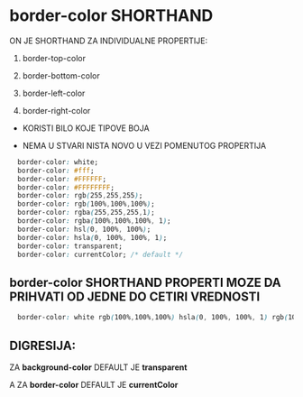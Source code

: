 # border-color SHORTHAND

ON JE SHORTHAND ZA INDIVIDUALNE PROPERTIJE:

1. border-top-color

1. border-bottom-color

1. border-left-color

1. border-right-color

- KORISTI BILO KOJE TIPOVE BOJA

- NEMA U STVARI NISTA NOVO U VEZI POMENUTOG PROPERTIJA

```CSS
  border-color: white;
  border-color: #fff;
  border-color: #FFFFFF;
  border-color: #FFFFFFFF;
  border-color: rgb(255,255,255);
  border-color: rgb(100%,100%,100%);
  border-color: rgba(255,255,255,1);
  border-color: rgba(100%,100%,100%, 1);
  border-color: hsl(0, 100%, 100%);
  border-color: hsla(0, 100%, 100%, 1);
  border-color: transparent;
  border-color: currentColor; /* default */
```

## border-color SHORTHAND PROPERTI MOZE DA PRIHVATI OD JEDNE DO CETIRI VREDNOSTI

```CSS
  border-color: white rgb(100%,100%,100%) hsla(0, 100%, 100%, 1) rgb(100%,100%,100%);
```

## DIGRESIJA:

ZA **background-color** DEFAULT JE **transparent**

A ZA **border-color** DEFAULT JE **currentColor**
